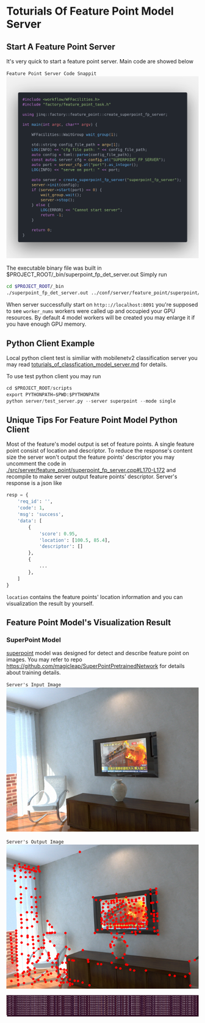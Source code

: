 # Toturials Of Feature Point Model Server

## Start A Feature Point Server

It's very quick to start a feature point server. Main code are showed below

`Feature Point Server Code Snappit`
![strat_a_superpoint_server](../resources/images/start_a_superpoint_server.png)

The executable binary file was built in $PROJECT_ROOT/_bin/superpoint_fp_det_server.out Simply run

```bash
cd $PROJECT_ROOT/_bin
./superpoint_fp_det_server.out ../conf/server/feature_point/superpoint/superpoint_server_cfg.ini
```

When server successfully start on `http:://localhost:8091` you're supposed to see `worker_nums` workers were called up and occupied your GPU resources. By default 4 model workers will be created you may enlarge it if you have enough GPU memory.

## Python Client Example

Local python client test is similiar with mobilenetv2 classification server you may read [toturials_of_classfication_model_server.md](../docs/toturials_of_classification_model_server.md) for details.

To use test python client you may run

```python
cd $PROJECT_ROOT/scripts
export PYTHONPATH=$PWD:$PYTHONPATH
python server/test_server.py --server superpoint --mode single
```

## Unique Tips For Feature Point Model Python Client

Most of the feature's model output is set of feature points. A single feature point consist of location and descriptor. To reduce the response's content size the server won't output the feature points' descriptor you may uncomment the code in [./src/server/feature_point/superpoint_fp_server.cpp#L170-L172](../src/server/feature_point/superpoint_fp_server.cpp) and recompile to make server output feature points' descriptor. Server's response is a json like

```python
resp = {
    'req_id': '',
    'code': 1,
    'msg': 'success',
    'data': [
        {
            'score': 0.95,
            'location': [100.5, 85.4],
            'descriptor': []
        },
        {
            ...
        },
    ]
}
```
`location` contains the feature points' location information and you can visualization the result by yourself.

## Feature Point Model's Visualization Result

### SuperPoint Model

[superpoint](https://arxiv.org/abs/1712.07629) model was designed for detect and describe feature point on images. You may refer to repo https://github.com/magicleap/SuperPointPretrainedNetwork for details about training details.

`Server's Input Image`
![superpoint_server_input](../resources/images/superpoint_server_input.png)

`Server's Output Image`
![superpoint_server_output](../resources/images/superpoint_server_output.png)

![superpoint_server_output2](../resources/images/superpoint_server_output2.png)
